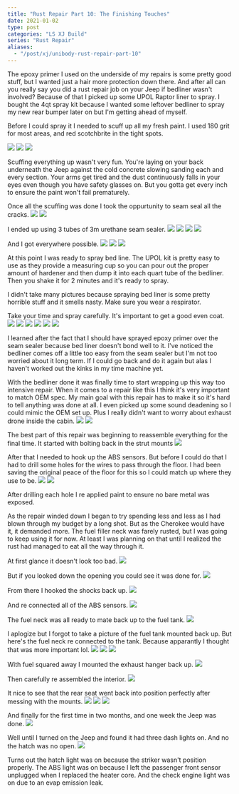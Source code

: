 ```yaml
---
title: "Rust Repair Part 10: The Finishing Touches"
date: 2021-01-02
type: post
categories: "LS XJ Build"
series: "Rust Repair"
aliases:
  - "/post/xj/unibody-rust-repair-part-10"
---
```


The epoxy primer I used on the underside of my repairs is some pretty good stuff, but I wanted just a hair more protection down there. And after all can you really say you did a rust repair job on your Jeep if bedliner wasn't involved? Because of that I picked up some UPOL Raptor liner to spray. I bought the 4qt spray kit because I wanted some leftover bedliner to spray my new rear bumper later on but I'm getting ahead of myself.

Before I could spray it I needed to scuff up all my fresh paint. I used 180 grit for most areas, and red scotchbrite in the tight spots.

![](images/1.jpg)
![](images/2.jpg)
![](images/3.jpg)

Scuffing everything up wasn't very fun. You're laying on your back underneath the Jeep against the cold concrete slowing sanding each and every section. Your arms get tired and the dust continuously falls in your eyes even though you have safety glasses on. But you gotta get every inch to ensure the paint won't fail prematurely.

Once all the scuffing was done I took the oppurtunity to seam seal all the cracks.
![](images/4.jpg)
![](images/5.jpg)

I ended up using 3 tubes of 3m urethane seam sealer.
![](images/6.jpg)
![](images/7.jpg)
![](images/8.jpg)
![](images/9.jpg)

And I got everywhere possible.
![](images/10.jpg)
![](images/11.jpg)
![](images/12.jpg)

At this point I was ready to spray bed line. The UPOL kit is pretty easy to use as they provide a measuring cup so you can pour out the proper amount of hardener and then dump it into each quart tube of the bedliner. Then you shake it for 2 minutes and it's ready to spray.

I didn't take many pictures because spraying bed liner is some pretty horrible stuff and it smells nasty. Make sure you wear a respirator.

Take your time and spray carefully. It's important to get a good even coat.
![](images/13.jpg)
![](images/14.jpg)
![](images/15.jpg)
![](images/16.jpg)
![](images/20.jpg)
![](images/21.jpg)

I learned after the fact that I should have sprayed epoxy primer over the seam sealer because bed liner doesn't bond well to it. I've noticed the bedliner comes off a little too easy from the seam sealer but I'm not too worried about it long term. If I could go back and do it again but alas I haven't worked out the kinks in my time machine yet.

With the bedliner done it was finally time to start wrapping up this way too intensive repair. When it comes to a repair like this I think it's very important to match OEM spec. My main goal with this repair has to make it so it's hard to tell anything was done at all. I even picked up some sound deadening so I could mimic the OEM set up. Plus I really didn't want to worry about exhaust drone inside the cabin.
![](images/17.jpg)
![](images/18.jpg)

The best part of this repair was beginning to reassemble everything for the final time. It started with bolting back in the strut mounts
![](images/19.jpg)

After that I needed to hook up the ABS sensors. But before I could do that I had to drill some holes for the wires to pass through the floor. I had been saving the original peace of the floor for this so I could match up where they use to be.
![](images/24.jpg)
![](images/25.jpg)

After drilling each hole I re applied paint to ensure no bare metal was exposed.

As the repair winded down I began to try spending less and less as I had blown through my budget by a long shot. But as the Cherokee would have it, it demanded more. The fuel filler neck was farely rusted, but I was going to keep using it for now. At least I was planning on that until I realized the rust had managed to eat all the way through it.

At first glance it doesn't look too bad.
![](images/26.jpg)

But if you looked down the opening you could see it was done for.
![](images/27.jpg)

From there I hooked the shocks back up.
![](images/28.jpg)

And re connected all of the ABS sensors.
![](images/29.jpg)

The fuel neck was all ready to mate back up to the fuel tank.
![](images/30.jpg)

I aplogize but I forgot to take a picture of the fuel tank mounted back up. But here's the fuel neck re connected to the tank. Because apparantly I thought that was more important lol.
![](images/33.jpg)
![](images/34.jpg)
![](images/35.jpg)

With fuel squared away I mounted the exhaust hanger back up.
![](images/36.jpg)

Then carefully re assembled the interior.
![](images/37.jpg)

It nice to see that the rear seat went back into position perfectly after messing with the mounts.
![](images/38.jpg)
![](images/39.jpg)
![](images/40.jpg)

And finally for the first time in two months, and one week the Jeep was done.
![](images/41.jpg)

Well until I turned on the Jeep and found it had three dash lights on. And no the hatch was no open.
![](images/42.jpg)

Turns out the hatch light was on because the striker wasn't position properly.
The ABS light was on because I left the passenger front sensor unplugged when I replaced the heater core.
And the check engine light was on due to an evap emission leak.
